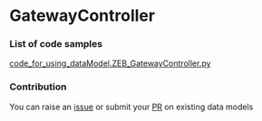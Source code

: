 # GatewayController

### List of code samples 

<!-- 50-List of code -->

<!-- [code entry](link) -->
[code_for_using_dataModel.ZEB_GatewayController.py](https://github.com/smart-data-models/dataModel.ZEB/blob/master/GatewayController/code/code_for_using_dataModel.ZEB_GatewayController.py)


<!-- /50-List of code -->

### Contribution
You can raise an [issue](https://github.com/smart-data-models/dataModel.ZEB/issues) or submit your [PR](https://github.com/smart-data-models/dataModel.ZEB/pulls) on existing data models

